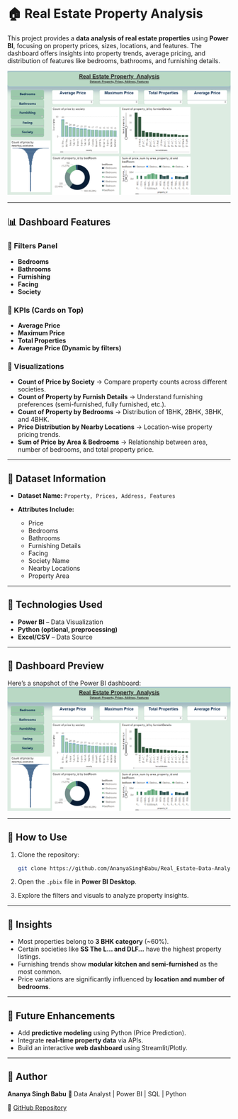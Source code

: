# 🏠 Real Estate Property Analysis

This project provides a **data analysis of real estate properties** using **Power BI**, focusing on property prices, sizes, locations, and features. The dashboard offers insights into property trends, average pricing, and distribution of features like bedrooms, bathrooms, and furnishing details.

![Dashboard Preview](image.png)

---

## 📊 Dashboard Features

### 🔹 Filters Panel

* **Bedrooms**
* **Bathrooms**
* **Furnishing**
* **Facing**
* **Society**

### 🔹 KPIs (Cards on Top)

* **Average Price**
* **Maximum Price**
* **Total Properties**
* **Average Price (Dynamic by filters)**

### 🔹 Visualizations

* **Count of Price by Society** → Compare property counts across different societies.
* **Count of Property by Furnish Details** → Understand furnishing preferences (semi-furnished, fully furnished, etc.).
* **Count of Property by Bedrooms** → Distribution of 1BHK, 2BHK, 3BHK, and 4BHK.
* **Price Distribution by Nearby Locations** → Location-wise property pricing trends.
* **Sum of Price by Area & Bedrooms** → Relationship between area, number of bedrooms, and total property price.

---

## 📂 Dataset Information

* **Dataset Name:** `Property, Prices, Address, Features`
* **Attributes Include:**

  * Price
  * Bedrooms
  * Bathrooms
  * Furnishing Details
  * Facing
  * Society Name
  * Nearby Locations
  * Property Area

---

## 🚀 Technologies Used

* **Power BI** – Data Visualization
* **Python (optional, preprocessing)**
* **Excel/CSV** – Data Source

---

## 📸 Dashboard Preview

Here’s a snapshot of the Power BI dashboard:
![Real Estate Dashboard](image.png)

---

## 🔧 How to Use

1. Clone the repository:

   ```bash
   git clone https://github.com/AnanyaSinghBabu/Real_Estate-Data-Analysis.git
   ```
2. Open the `.pbix` file in **Power BI Desktop**.
3. Explore the filters and visuals to analyze property insights.

---

## 🎯 Insights

* Most properties belong to **3 BHK category** (\~60%).
* Certain societies like **SS The L… and DLF…** have the highest property listings.
* Furnishing trends show **modular kitchen and semi-furnished** as the most common.
* Price variations are significantly influenced by **location and number of bedrooms**.

---

## 📌 Future Enhancements

* Add **predictive modeling** using Python (Price Prediction).
* Integrate **real-time property data** via APIs.
* Build an interactive **web dashboard** using Streamlit/Plotly.

---

## 👤 Author

**Ananya Singh Babu**
📌 Data Analyst | Power BI | SQL | Python

🔗 [GitHub Repository](https://github.com/AnanyaSinghBabu/Real_Estate-Data-Analysis)

